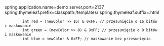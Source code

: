 spring.application.name=demo
server.port=2137
spring.thymeleaf.prefix=classpath:/templates/
spring.thymeleaf.suffix=.html

            int red = (newColor >> 16) & 0xFF; // przesunięcie o 16 bitów i maskowanie
            int green = (newColor >> 8) & 0xFF; // przesunięcie o 8 bitów i maskowanie
            int blue = newColor & 0xFF; // maskowanie bez przesunięcia


